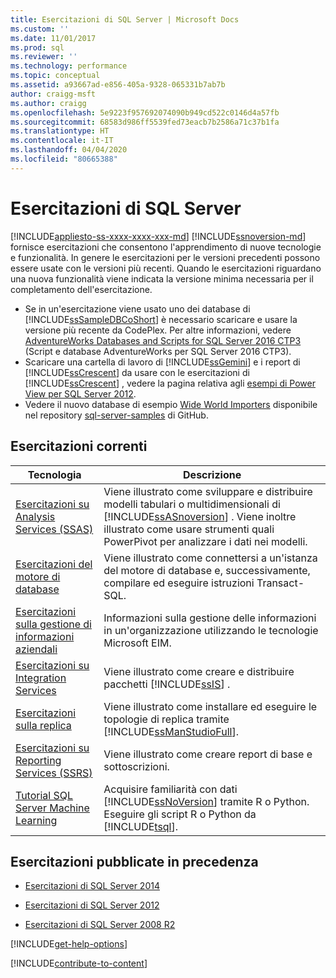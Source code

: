 ```yaml
---
title: Esercitazioni di SQL Server | Microsoft Docs
ms.custom: ''
ms.date: 11/01/2017
ms.prod: sql
ms.reviewer: ''
ms.technology: performance
ms.topic: conceptual
ms.assetid: a93667ad-e856-405a-9328-065331b7ab7b
author: craigg-msft
ms.author: craigg
ms.openlocfilehash: 5e9223f957692074090b949cd522c0146d4a57fb
ms.sourcegitcommit: 68583d986ff5539fed73eacb7b2586a71c37b1fa
ms.translationtype: HT
ms.contentlocale: it-IT
ms.lasthandoff: 04/04/2020
ms.locfileid: "80665388"
---
```

# <a name="tutorials-for-sql-server"></a>Esercitazioni di SQL Server
[!INCLUDE[appliesto-ss-xxxx-xxxx-xxx-md](../includes/appliesto-ss-xxxx-xxxx-xxx-md.md)]
[!INCLUDE[ssnoversion-md](../includes/ssnoversion-md.md)] fornisce esercitazioni che consentono l'apprendimento di nuove tecnologie e funzionalità. In genere le esercitazioni per le versioni precedenti possono essere usate con le versioni più recenti. Quando le esercitazioni riguardano una nuova funzionalità viene indicata la versione minima necessaria per il completamento dell'esercitazione.  
     
-   Se in un'esercitazione viene usato uno dei database di [!INCLUDE[ssSampleDBCoShort](../includes/sssampledbcoshort-md.md)] è necessario scaricare e usare la versione più recente da CodePlex. Per altre informazioni, vedere [AdventureWorks Databases and Scripts for SQL Server 2016 CTP3](https://www.microsoft.com/download/details.aspx?id=49502) (Script e database AdventureWorks per SQL Server 2016 CTP3).    
-   Scaricare una cartella di lavoro di [!INCLUDE[ssGemini](../includes/ssgemini-md.md)] e i report di [!INCLUDE[ssCrescent](../includes/sscrescent-md.md)] da usare con le esercitazioni di [!INCLUDE[ssCrescent](../includes/sscrescent-md.md)] , vedere la pagina relativa agli [esempi di Power View per SQL Server 2012](https://go.microsoft.com/fwlink/?LinkId=220734).  
- Vedere il nuovo database di esempio [Wide World Importers](../sample/world-wide-importers/wide-world-importers-documentation.md) disponibile nel repository [sql-server-samples](https://github.com/Microsoft/sql-server-samples) di GitHub. 

 
## <a name="current-tutorials"></a>Esercitazioni correnti  
  
|Tecnologia|Descrizione|  
|--------------|---------------|  
|[Esercitazioni su Analysis Services &#40;SSAS&#41;](https://docs.microsoft.com/analysis-services/analysis-services-tutorials-ssas)|Viene illustrato come sviluppare e distribuire modelli tabulari o multidimensionali di [!INCLUDE[ssASnoversion](../includes/ssasnoversion-md.md)] . Viene inoltre illustrato come usare strumenti quali PowerPivot per analizzare i dati nei modelli.|  
|[Esercitazioni del motore di database](../relational-databases/database-engine-tutorials.md)|Viene illustrato come connettersi a un'istanza del motore di database e, successivamente, compilare ed eseguire istruzioni Transact-SQL.|  
|[Esercitazioni sulla gestione di informazioni aziendali](https://msdn.microsoft.com/library/8745dc80-193d-4de0-9f17-ba648ab1e81c)|Informazioni sulla gestione delle informazioni in un'organizzazione utilizzando le tecnologie Microsoft EIM.|  
|[Esercitazioni su Integration Services](../integration-services/integration-services-tutorials.md)|Viene illustrato come creare e distribuire pacchetti [!INCLUDE[ssIS](../includes/ssis-md.md)] .|  
|[Esercitazioni sulla replica](../relational-databases/replication/replication-tutorials.md)|Viene illustrato come installare ed eseguire le topologie di replica tramite [!INCLUDE[ssManStudioFull](../includes/ssmanstudiofull-md.md)].|  
|[Esercitazioni su Reporting Services &#40;SSRS&#41;](../reporting-services/reporting-services-tutorials-ssrs.md)|Viene illustrato come creare report di base e sottoscrizioni.|  
|[Tutorial SQL Server Machine Learning](../machine-learning/tutorials/sql-server-r-tutorials.md)|Acquisire familiarità con dati [!INCLUDE[ssNoVersion](../includes/ssnoversion-md.md)] tramite R o Python. Eseguire gli script R o Python da [!INCLUDE[tsql](../includes/tsql-md.md)].|  
  
 ## <a name="previously-published-tutorials"></a>Esercitazioni pubblicate in precedenza 
  
 - [Esercitazioni di SQL Server 2014](https://msdn.microsoft.com/library/hh231699(v=sql.120).aspx)  
  
 - [Esercitazioni di SQL Server 2012](https://msdn.microsoft.com/library/hh231699(v=sql.110).aspx)  
  
 - [Esercitazioni di SQL Server 2008 R2](https://msdn.microsoft.com/library/ms167593.aspx)   

[!INCLUDE[get-help-options](../includes/paragraph-content/get-help-options.md)]

[!INCLUDE[contribute-to-content](../includes/paragraph-content/contribute-to-content.md)]
